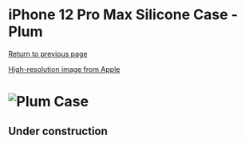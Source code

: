 # iPhone 12 Pro Max Silicone Case - Plum

[Return to previous page](/iphone_12)

[High-resolution image from Apple](https://store.storeimages.cdn-apple.com/8756/as-images.apple.com/is//MHLA3?wid=4500&hei=4500&fmt=png)

# ![Plum Case](/everyphone/MHLA3.png)

## Under construction
